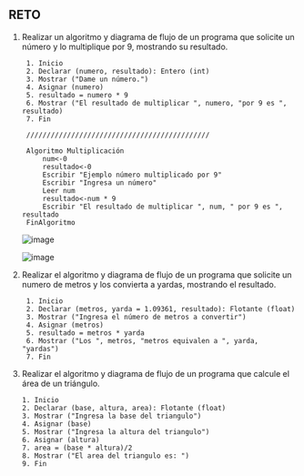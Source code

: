 ## RETO
1. Realizar un algoritmo y diagrama de flujo de un programa que solicite un número y lo multiplique por 9, mostrando su resultado.

        1. Inicio
        2. Declarar (numero, resultado): Entero (int)
        3. Mostrar ("Dame un número.")
        4. Asignar (numero)
        5. resultado = numero * 9
        6. Mostrar ("El resultado de multiplicar ", numero, "por 9 es ", resultado)
        7. Fin
        
        /////////////////////////////////////////////
        
        Algoritmo Multiplicación
            num<-0
            resultado<-0
            Escribir "Ejemplo número multiplicado por 9"
            Escribir "Ingresa un número"
            Leer num
            resultado<-num * 9
            Escribir "El resultado de multiplicar ", num, " por 9 es ", resultado
        FinAlgoritmo
   
    ![image](https://user-images.githubusercontent.com/113545673/191580846-790a5d64-274b-4cb5-b09c-3345966323a5.png)

    ![image](https://user-images.githubusercontent.com/113545673/191582234-7e88105f-3d7a-4226-af63-f51250225e21.png)


2. Realizar el algoritmo y diagrama de flujo de un programa que solicite un numero de metros y los convierta a yardas, mostrando el resultado.
      
        1. Inicio
        2. Declarar (metros, yarda = 1.09361, resultado): Flotante (float)
        3. Mostrar ("Ingresa el número de metros a convertir")
        4. Asignar (metros)
        5. resultado = metros * yarda
        6. Mostrar ("Los ", metros, "metros equivalen a ", yarda, "yardas")
        7. Fin


3. Realizar el algoritmo y diagrama de flujo de un programa que calcule el área de un triángulo.

       1. Inicio
       2. Declarar (base, altura, area): Flotante (float)
       3. Mostrar ("Ingresa la base del triangulo")
       4. Asignar (base)
       5. Mostrar ("Ingresa la altura del triangulo")
       6. Asignar (altura)
       7. area = (base * altura)/2
       8. Mostrar ("El area del triangulo es: ")
       9. Fin

